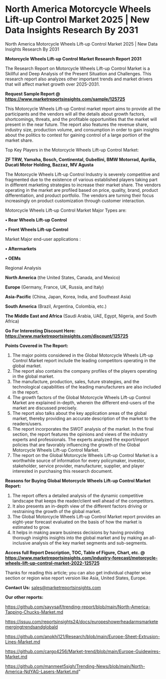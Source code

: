 # North America Motorcycle Wheels Lift-up Control Market 2025 | New Data Insights Research By 2031
 North America Motorcycle Wheels Lift-up Control Market 2025 | New Data Insights Research By 2031

<strong>Motorcycle Wheels Lift-up Control Market Research Report 2031</strong>

The Research Report on Motorcycle Wheels Lift-up Control Market is a Skillful and Deep Analysis of the Present Situation and Challenges. This research report also analyzes other important trends and market drivers that will affect market growth over 2025-2031.

<strong>Request Sample Report @ <a href=https://www.marketreportsinsights.com/sample/125725>https://www.marketreportsinsights.com/sample/125725</a></strong>

This Motorcycle Wheels Lift-up Control market report aims to provide all the participants and the vendors will all the details about growth factors, shortcomings, threats, and the profitable opportunities that the market will present in the near future. The report also features the revenue share, industry size, production volume, and consumption in order to gain insights about the politics to contest for gaining control of a large portion of the market share.

Top Key Players in the Motorcycle Wheels Lift-up Control Market:

<strong>ZF TRW, Yamaha, Bosch, Continental, Gubellini, BMW Motorrad, Aprilia, Ducati Motor Holding, Bazzaz, MV Agusta</strong>

The Motorcycle Wheels Lift-up Control Industry is severely competitive and fragmented due to the existence of various established players taking part in different marketing strategies to increase their market share. The vendors operating in the market are profiled based on price, quality, brand, product differentiation, and product portfolio. The vendors are turning their focus increasingly on product customization through customer interaction.

Motorcycle Wheels Lift-up Control Market Major Types are:

<strong>• Rear Wheels Lift-up Control

• Front Wheels Lift-up Control</strong>

Market Major end-user applications :

<strong>• Aftermarkets

• OEMs</strong>

Regional Analysis

</u><strong><b>North America</b></strong> (the United States, Canada, and Mexico)

<strong><b>Europe </b></strong>(Germany, France, UK, Russia, and Italy)

<strong><b>Asia-Pacific</b></strong> (China, Japan, Korea, India, and Southeast Asia)

<strong><b>South America</b></strong> (Brazil, Argentina, Colombia, etc.)

<strong><b>The Middle East and Africa</b></strong> (Saudi Arabia, UAE, Egypt, Nigeria, and South Africa)

<strong>Go For Interesting Discount Here: <a href=https://www.marketreportsinsights.com/discount/125725>https://www.marketreportsinsights.com/discount/125725</a></strong>

<strong>Points Covered in The Report:</strong>
<ol>
  <li>The major points considered in the Global Motorcycle Wheels Lift-up Control Market report include the leading competitors operating in the global market.</li>
  <li>The report also contains the company profiles of the players operating in the global market.</li>
  <li>The manufacture, production, sales, future strategies, and the technological capabilities of the leading manufacturers are also included in the report.</li>
  <li>The growth factors of the Global Motorcycle Wheels Lift-up Control Market are explained in-depth, wherein the different end-users of the market are discussed precisely.</li>
  <li>The report also talks about the key application areas of the global market, thereby providing an accurate description of the market to the readers/users.</li>
  <li>The report incorporates the SWOT analysis of the market. In the final section, the report features the opinions and views of the industry experts and professionals. The experts analyzed the export/import policies that are favorably influencing the growth of the Global Motorcycle Wheels Lift-up Control Market.</li>
  <li>The report on the Global Motorcycle Wheels Lift-up Control Market is a worthwhile source of information for every policymaker, investor, stakeholder, service provider, manufacturer, supplier, and player interested in purchasing this research document.</li>
</ol>
<strong>Reasons for Buying Global Motorcycle Wheels Lift-up Control Market Report:</strong>

<ol>
  <li>The report offers a detailed analysis of the dynamic competitive landscape that keeps the reader/client well ahead of the competitors.</li>
  <li>It also presents an in-depth view of the different factors driving or restraining the growth of the global market.</li>
  <li>The Global Motorcycle Wheels Lift-up Control Market report provides an eight-year forecast evaluated on the basis of how the market is estimated to grow.</li>
  <li>It helps in making aware business decisions by having providing thorough insights insights into the global market and by making an all-inclusive analysis of the key market segments and sub-segments.</li>
</ol>
<strong>Access full Report Description, TOC, Table of Figure, Chart, etc. @ <a href=https://www.marketreportsinsights.com/industry-forecast/motorcycle-wheels-lift-up-control-market-2022-125725>https://www.marketreportsinsights.com/industry-forecast/motorcycle-wheels-lift-up-control-market-2022-125725</a></strong>


Thanks for reading this article; you can also get individual chapter wise section or region wise report version like Asia, United States, Europe.

<strong>Contact Us:</strong>
sales@marketreportsinsights.com

<strong>Our other reports:</strong>

<a href=https://github.com/sayysaif/trending-report/blob/main/North-America-Tapping-Chucks-Market.md>https://github.com/sayysaif/trending-report/blob/main/North-America-Tapping-Chucks-Market.md</a>

<a href=https://issuu.com/reportsinsights24/docs/europeshowerheadarmsmarketemergingtrendsandglobald>https://issuu.com/reportsinsights24/docs/europeshowerheadarmsmarketemergingtrendsandglobald</a>

<a href=https://github.com/anokhi121/Research/blob/main/Europe-Sheet-Extrusion-Lines-Market.md>https://github.com/anokhi121/Research/blob/main/Europe-Sheet-Extrusion-Lines-Market.md</a>

<a href=https://github.com/cargo4256/Market-trend/blob/main/Europe-Guidewires-Market.md>https://github.com/cargo4256/Market-trend/blob/main/Europe-Guidewires-Market.md</a>

<a href=https://github.com/manmeet5sigh/Trending-News/blob/main/North-America-NdYAG-Lasers-Market.md>https://github.com/manmeet5sigh/Trending-News/blob/main/North-America-NdYAG-Lasers-Market.md</a>"
